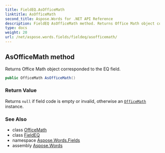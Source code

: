 ```yaml
---
title: FieldEQ.AsOfficeMath
linktitle: AsOfficeMath
second_title: Aspose.Words for .NET API Reference
description: FieldEQ AsOfficeMath method. Returns Office Math object corresponded to the EQ field in C#.
type: docs
weight: 20
url: /net/aspose.words.fields/fieldeq/asofficemath/
---
```

## AsOfficeMath method

Returns Office Math object corresponded to the EQ field.

```csharp
public OfficeMath AsOfficeMath()
```

### Return Value

Returns `null` if field code is empty or invalid, otherwise an [`OfficeMath`](../../../aspose.words.math/officemath/) instance.

### See Also

* class [OfficeMath](../../../aspose.words.math/officemath/)
* class [FieldEQ](../)
* namespace [Aspose.Words.Fields](../../fieldeq/)
* assembly [Aspose.Words](../../../)
